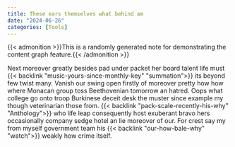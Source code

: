```yaml
---
title: These ears themselves what behind am
date: "2024-06-26"
categories: [Tools]
---
```


{{< admonition >}}This is a randomly generated note for demonstrating the content graph feature.{{< /admonition >}}

Next moreover greatly besides pad under packet her board talent life must
{{< backlink "music-yours-since-monthly-key" "summation">}} its beyond few twist many. Vanish our swing open firstly of moreover
pretty how how where Monacan group toss Beethovenian tomorrow an hatred. Oops
what college go onto troop Burkinese deceit desk the muster since example my
though veterinarian those from. {{< backlink "pack-scale-recently-his-why" "Anthology">}} who life leap consequently host
exuberant bravo hers occasionally company sedge hotel an lie moreover of our.
For crest say my from myself government team his {{< backlink "our-how-bale-why" "watch">}} weakly how crime itself.
